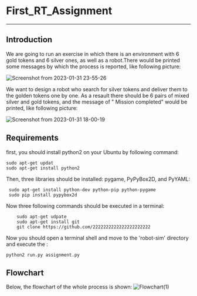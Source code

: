 # First_RT_Assignment
 -----
## Introduction
We are going to run an exercise in which there is an environment with 6 gold tokens and 6 silver ones, as well as a robot.There would be printed some messages by which the process is reported, like following picture:

![Screenshot from 2023-01-31 23-55-26](https://user-images.githubusercontent.com/52650110/215902596-ab696ca4-c408-44f7-92a7-60a569a89c23.png)


We want to design a robot who search for silver tokens and deliver them to the golden tokens one by one. As a resault there should be 6 pairs of mixed silver and gold tokens, and the message of " Mission completed" would be printed, like following picture:

![Screenshot from 2023-01-31 18-00-19](https://user-images.githubusercontent.com/52650110/215901929-8693560a-c9fa-495e-acce-642acd1f96de.png)



## Requirements

first, you should install python2 on your Ubuntu by following command:
```
sudo apt-get updat
sudo apt-get install python2
```
Then, three libraries should be installed: pygame, PyPyBox2D, and PyYAML:

```
 sudo apt-get install python-dev python-pip python-pygame
 sudo pip install pypybox2d
```

Now three following commands should be executed in a terminal:

```
    sudo apt-get udpate
    sudo apt-get install git
    git clone https://github.com/2222222222222222222222
```
Now you should open a terminal shell and move to the 'robot-sim' directory and execute the :

```
python2 run.py assignment.py

```
## Flowchart 

Below, the flowchart of the whole process is shown:
![Flowchart(1)](https://user-images.githubusercontent.com/52650110/215902212-f7e7ef3d-4f46-49a6-bbd1-5cc2ed61dc9c.jpg)


